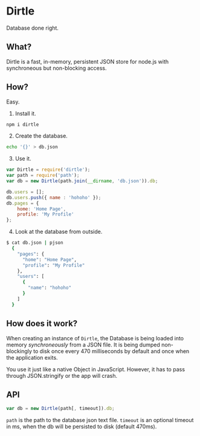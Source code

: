 # Dirtle

Database done right.

## What?

Dirtle is a fast, in-memory, persistent JSON store for node.js
with synchroneous but non-blocking access.

## How?

Easy.

1. Install it.

  ```bash
  npm i dirtle
  ```

2. Create the database.

  ```bash
  echo '{}' > db.json
  ```

3. Use it.

  ```js
  var Dirtle = require('dirtle');
  var path = require('path');
  var db = new Dirtle(path.join(__dirname, 'db.json')).db;

  db.users = [];
  db.users.push({ name : 'hohoho' });
  db.pages = {
      home: 'Home Page',
      profile: 'My Profile'
  };
  ```
4. Look at the database from outside.

  ```bash
  $ cat db.json | pjson
    {
      "pages": {
        "home": "Home Page", 
        "profile": "My Profile"
      }, 
      "users": [
        {
          "name": "hohoho"
        }
      ]
    }
  ```

## How does it work?

When creating an instance of `Dirtle`,
the Database is being loaded into memory _synchroneously_
from a JSON file.
It is being dumped non-blockingly to disk once every 470 milliseconds by default
and once when the application exits.

You use it just like a native Object in JavaScript.
However, it has to pass through JSON.stringify or the app will crash.


## API

```js
var db = new Dirtle(path[, timeout]).db;
```
`path` is the path to the database json text file.
`timeout` is an optional timeout in ms, when the db will be persisted to disk
(default 470ms).
